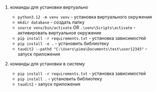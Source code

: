 1. команды для установки виртуально
    - `python3.12 -m venv venv` - установка виртуального окружения
    - `mkdir database` - создать папку
    - `source venv/bin/activate` OR `.\venv\Scripts\activate` - активировать виртуальное окружение
    - `pip install -r requirements.txt` - установка зависимостей
    - `pip install -e .` - установить библиотеку
    - `taudit2 --pathd "C:\Users\pima\Documents\test\user12345"` - запуск приложения
    

2. команды для установки в систему
    - `pip install -r requirements.txt` - установка зависимостей
    - `pip install .` - установить библиотеку
    - `taudit2` - запуск приложения




